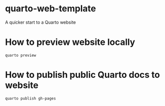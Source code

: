 # quarto-web-template

A quicker start to a Quarto website

# How to preview website locally

```
quarto preview
```

# How to publish public Quarto docs to website

```
quarto publish gh-pages